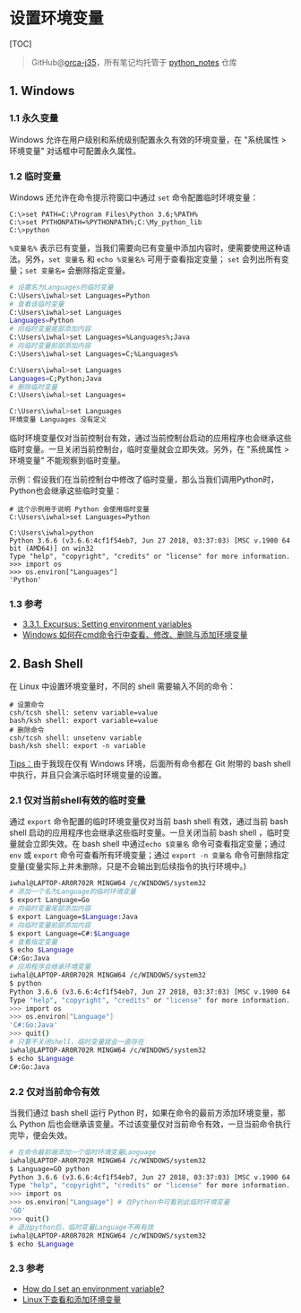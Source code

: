 # 设置环境变量

[TOC]

> GitHub@[orca-j35](https://github.com/orca-j35)，所有笔记均托管于 [python_notes](https://github.com/orca-j35/python_notes) 仓库

## 1. Windows

### 1.1 永久变量

Windows 允许在用户级别和系统级别配置永久有效的环境变量，在 "系统属性 > 环境变量" 对话框中可配置永久属性。

### 1.2 临时变量

Windows 还允许在命令提示符窗口中通过 `set` 命令配置临时环境变量：

```
C:\>set PATH=C:\Program Files\Python 3.6;%PATH%
C:\>set PYTHONPATH=%PYTHONPATH%;C:\My_python_lib
C:\>python
```

`%变量名%` 表示已有变量，当我们需要向已有变量中添加内容时，便需要使用这种语法。另外，`set 变量名` 和 `echo %变量名%` 可用于查看指定变量； `set` 会列出所有变量；`set 变量名=` 会删除指定变量。 

```bash
# 设置名为Languages的临时变量
C:\Users\iwhal>set Languages=Python
# 查看该临时变量
C:\Users\iwhal>set Languages
Languages=Python
# 向临时变量尾部添加内容
C:\Users\iwhal>set Languages=%Languages%;Java
# 向临时变量前部添加内容
C:\Users\iwhal>set Languages=C;%Languages%

C:\Users\iwhal>set Languages
Languages=C;Python;Java
# 删除临时变量
C:\Users\iwhal>set Languages=

C:\Users\iwhal>set Languages
环境变量 Languages 没有定义
```

临时环境变量仅对当前控制台有效，通过当前控制台启动的应用程序也会继承这些临时变量。一旦关闭当前控制台，临时变量就会立即失效。另外，在 "系统属性 > 环境变量" 不能观察到临时变量。

示例：假设我们在当前控制台中修改了临时变量，那么当我们调用Python时，Python也会继承这些临时变量：

```
# 这个示例用于说明 Python 会使用临时变量
C:\Users\iwhal>set Languages=Python

C:\Users\iwhal>python
Python 3.6.6 (v3.6.6:4cf1f54eb7, Jun 27 2018, 03:37:03) [MSC v.1900 64 bit (AMD64)] on win32
Type "help", "copyright", "credits" or "license" for more information.
>>> import os
>>> os.environ["Languages"]
'Python'
```

### 1.3 参考

- [3.3.1. Excursus: Setting environment variables](https://docs.python.org/3/using/windows.html#excursus-setting-environment-variables)
- [Windows 如何在cmd命令行中查看、修改、删除与添加环境变量](https://www.cnblogs.com/saptechnique/archive/2013/02/17/2914222.html)

## 2. Bash Shell

在 Linux 中设置环境变量时，不同的 shell 需要输入不同的命令：

```
# 设置命令
csh/tcsh shell: setenv variable=value  
bash/ksh shell: export variable=value
# 删除命令
csh/tcsh shell: unsetenv variable
bash/ksh shell: export -n variable
```

<u>Tips：</u>由于我现在仅有 Windows 环境，后面所有命令都在 Git 附带的 bash shell 中执行，并且只会演示临时环境变量的设置。

### 2.1 仅对当前shell有效的临时变量

通过 `export` 命令配置的临时环境变量仅对当前 bash shell 有效，通过当前 bash shell 启动的应用程序也会继承这些临时变量。一旦关闭当前 bash shell ，临时变量就会立即失效。在 bash shell 中通过`echo $变量名` 命令可查看指定变量；通过 `env` 或 `export` 命令可查看所有环境变量；通过 `export -n 变量名` 命令可删除指定变量(变量实际上并未删除，只是不会输出到后续指令的执行环境中。)

```bash
iwhal@LAPTOP-AR0R702R MINGW64 /c/WINDOWS/system32
# 添加一个名为Language的临时环境变量
$ export Language=Go
# 向临时变量尾部添加内容
$ export Language=$Language:Java
# 向临时变量前部添加内容
$ export Language=C#:$Language
# 查看指定变量
$ echo $Language
C#:Go:Java
# 应用程序会继承环境变量
iwhal@LAPTOP-AR0R702R MINGW64 /c/WINDOWS/system32
$ python
Python 3.6.6 (v3.6.6:4cf1f54eb7, Jun 27 2018, 03:37:03) [MSC v.1900 64 bit (AMD64)] on win32
Type "help", "copyright", "credits" or "license" for more information.
>>> import os
>>> os.environ["Language"]
'C#:Go:Java'
>>> quit()
# 只要不关闭shell，临时变量就会一直存在
iwhal@LAPTOP-AR0R702R MINGW64 /c/WINDOWS/system32
$ echo $Language
C#:Go:Java
```

### 2.2 仅对当前命令有效

当我们通过 bash shell 运行 Python 时，如果在命令的最前方添加环境变量，那么 Python 后也会继承该变量。不过该变量仅对当前命令有效，一旦当前命令执行完毕，便会失效。

```bash
# 在命令最前端添加一个临时环境变量Language
iwhal@LAPTOP-AR0R702R MINGW64 /c/WINDOWS/system32
$ Language=GO python
Python 3.6.6 (v3.6.6:4cf1f54eb7, Jun 27 2018, 03:37:03) [MSC v.1900 64 bit (AMD64)] on win32
Type "help", "copyright", "credits" or "license" for more information.
>>> import os
>>> os.environ["Language"] # 在Python中可看到此临时环境变量
'GO'
>>> quit()
# 退出python后，临时变量Language不再有效
iwhal@LAPTOP-AR0R702R MINGW64 /c/WINDOWS/system32
$ echo $Language

```

### 2.3 参考

- [How do I set an environment variable?](https://www.schrodinger.com/kb/1842)
- [Linux下查看和添加环境变量](https://www.cnblogs.com/aaronLinux/p/5837702.html)



